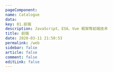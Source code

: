 ```yaml
---
pageComponent:
name: Catalogue
data:
key: 01.前端
description: JavaScript、ES6、Vue 框架等前端技术
title: 前端
date: 2020-03-11 21:50:53
permalink: /web
sidebar: false
article: false
comment: false
editLink: false
---
```

